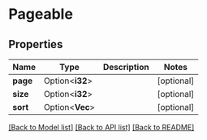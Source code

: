 # Pageable

## Properties

Name | Type | Description | Notes
------------ | ------------- | ------------- | -------------
**page** | Option<**i32**> |  | [optional]
**size** | Option<**i32**> |  | [optional]
**sort** | Option<**Vec<String>**> |  | [optional]

[[Back to Model list]](../README.md#documentation-for-models) [[Back to API list]](../README.md#documentation-for-api-endpoints) [[Back to README]](../README.md)


